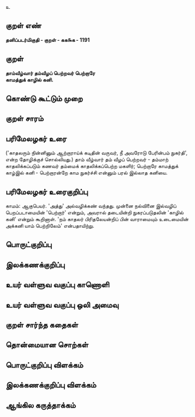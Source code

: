 உ

## குறள் எண் 

**தனிப்படர்மிகுதி - குறள் - கக௯க - 1191**

## குறள் 

**தாம்வீழ்வார் தம்வீழப் பெற்றவர் பெற்றாரே  
காமத்துக் காழில் கனி.** 

## கொண்டு கூட்டும் முறை


## குறள் சாரம் 


## பரிமேலழகர் உரை

('காதலரும் நின்னினும் ஆற்றாராய்க் கடிதின் வருவர், நீ அவரோடு பேரின்பம் நுகர்தி', என்ற தோழிக்குச் சொல்லியது.) தாம் வீழ்வார் தம் வீழப் பெற்றவர் - தம்மாற் காதலிக்கப்படும் கணவர் தம்மைக் காதலிக்கப்பெற்ற மகளிர்; பெற்றாரே காமத்துக் காழ்இல் கனி - பெற்றாரன்றே காம நுகர்ச்சி என்னும் பரல் இல்லாத கனியை.

## பரிமேலழகர் உரைகுறிப்பு   

காமம்: ஆகுபெயர். 'அத்து' அல்வழிக்கண் வந்தது. முன்னை நல்வினை இல்வழிப் பெறப்படாமையின் 'பெற்றார்' என்றும், அவரால் தடையின்றி நுகரப்படுதலின் 'காழில் கனி' என்றும் கூறினாள். 'நம் காதலர் பிரிதலேயன்றிப் பின் வாராமையும் உடைமையின் அக்கனி யாம் பெற்றிலேம்' என்பதாயிற்று.

## பொருட்குறிப்பு 


## இலக்கணக்குறிப்பு  


## உயர் வள்ளுவ வகுப்பு காணொளி


## உயர் வள்ளுவ வகுப்பு ஒலி அமைவு 

 
## குறள் சார்ந்த கதைகள் 


## தொன்மையான சொற்கள்


## பொருட்குறிப்பு விளக்கம்


## இலக்கணக்குறிப்பு விளக்கம்


## ஆங்கில கருத்தாக்கம் 


